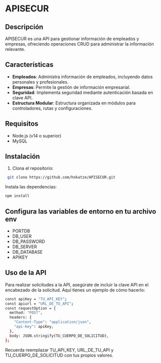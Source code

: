 # APISECUR

## Descripción
APISECUR es una API para gestionar información de empleados y empresas, ofreciendo operaciones CRUD para administrar la información relevante.

## Características
- **Empleados**: Administra información de empleados, incluyendo datos personales y profesionales.
- **Empresas**: Permite la gestión de información empresarial.
- **Seguridad**: Implementa seguridad mediante autenticación basada en clave API.
- **Estructura Modular**: Estructura organizada en módulos para controladores, rutas y configuraciones.

## Requisitos
- Node.js (v14 o superior)
- MySQL

## Instalación
1. Clona el repositorio:
```bash
 git clone https://github.com/hnkatze/APISECUR.git
```
Instala las dependencias:
```bash
npm install
```
## Configura las variables de entorno en tu archivo env
- PORTDB
- DB_USER
- DB_PASSWORD
- DB_SERVER
- DB_DATABASE
- APIKEY

## Uso de la API
Para realizar solicitudes a la API, asegúrate de incluir la clave API en el encabezado de la solicitud. Aquí tienes un ejemplo de cómo hacerlo:

```bash
const apiKey = "TU_API_KEY";
const apiurl = "URL_DE_TU_API";
const requestOption = {
  method: "POST",
  headers: {
    "Content-Type": "application/json",
    "api-key": apiKey,
  },
  body: JSON.stringify(TU_CUERPO_DE_SOLICITUD),
};
```
Recuerda reemplazar TU_API_KEY, URL_DE_TU_API y TU_CUERPO_DE_SOLICITUD con tus propios valores.
